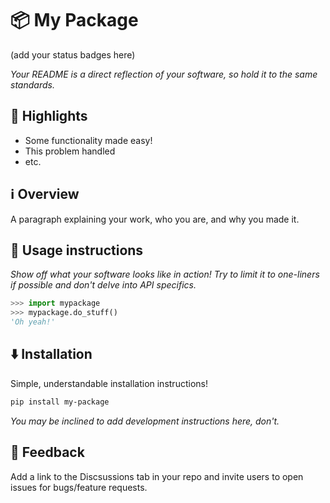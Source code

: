 # 📦 My Package

(add your status badges here)

*Your README is a direct reflection of your software, so hold it to the same standards.*


## 🌟 Highlights

- Some functionality made easy!
- This problem handled
- etc.


## ℹ️ Overview

A paragraph explaining your work, who you are, and why you made it.


## 🚀 Usage instructions

*Show off what your software looks like in action! Try to limit it to one-liners if possible and don't delve into API specifics.*

```py
>>> import mypackage
>>> mypackage.do_stuff()
'Oh yeah!'
```


## ⬇️ Installation

Simple, understandable installation instructions!

```bash
pip install my-package
```

*You may be inclined to add development instructions here, don't.*


## 💭 Feedback

Add a link to the Discsussions tab in your repo and invite users to open issues for bugs/feature requests.
